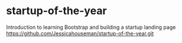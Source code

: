 # startup-of-the-year
Introduction to learning Bootstrap and building a startup landing page
https://github.com/Jessicahouseman/startup-of-the-year.git
